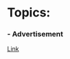 # Topics:

### - Advertisement 
[Link](https://github.com/josdoaitran/LearningEnglishEverything/blob/master/IELTS/Vocabulary/Advertisement.md)
